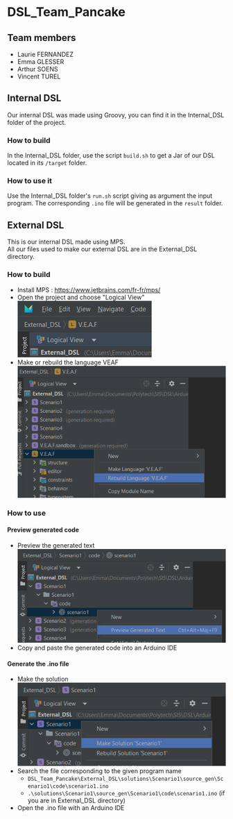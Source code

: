 # DSL_Team_Pancake

## Team members
* Laurie FERNANDEZ
* Emma GLESSER
* Arthur SOENS
* Vincent TUREL

## Internal DSL

Our internal DSL was made using Groovy, you can find it in the Internal_DSL folder of the project.

### How to build

In the Internal_DSL folder, use the script `build.sh` to get a Jar of our DSL located in its `/target` folder.

### How to use it

Use the Internal_DSL folder's `run.sh` script giving as argument the input program. The corresponding `.ino` file will be generated in the `result` folder.


## External DSL

This is our internal DSL made using MPS.  
All our files used to make our external DSL are in the External_DSL directory.

### How to build
- Install MPS : https://www.jetbrains.com/fr-fr/mps/
- Open the project and choose "Logical View"
  ![img.png](External_DSL\img\img.png)
- Make or rebuild the language VEAF
  ![img_1.png](External_DSL\img\img_1.png)

### How to use
#### Preview generated code
- Preview the generated text
  ![img_2.png](External_DSL\img\img_2.png)
- Copy and paste the generated code into an Arduino IDE

#### Generate the .ino file
- Make the solution   
  ![img_3.png](External_DSL\img\img_3.png)
- Search the file corresponding to the given program name
    - `DSL_Team_Pancake\External_DSL\solutions\Scenario1\source_gen\Scenario1\code\scenario1.ino`
    - `.\solutions\Scenario1\source_gen\Scenario1\code\scenario1.ino` (if you are in External_DSL directory)
- Open the .ino file with an Arduino IDE 